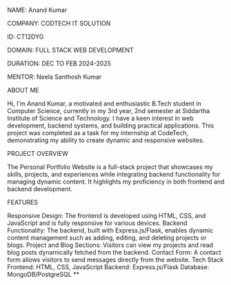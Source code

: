 NAME: Anand Kumar

COMPANY: CODTECH IT SOLUTION

ID: CT12DYG

DOMAIN: FULL STACK WEB DEVELOPMENT

DURATION: DEC TO FEB 2024-2025

MENTOR: Neela Santhosh Kumar

ABOUT ME

Hi, I'm Anand Kumar, a motivated and enthusiastic B.Tech student in Computer Science, currently in my 3rd year, 2nd semester at Siddartha Institute of Science and Technology. I have a keen interest in web development, backend systems, and building practical applications. This project was completed as a task for my internship at CodeTech, demonstrating my ability to create dynamic and responsive websites.

PROJECT OVERVIEW


The Personal Portfolio Website is a full-stack project that showcases my skills, projects, and experiences while integrating backend functionality for managing dynamic content. It highlights my proficiency in both frontend and backend development.

FEATURES

Responsive Design:
The frontend is developed using HTML, CSS, and JavaScript and is fully responsive for various devices.
Backend Functionality:
The backend, built with Express.js/Flask, enables dynamic content management such as adding, editing, and deleting projects or blogs.
Project and Blog Sections:
Visitors can view my projects and read blog posts dynamically fetched from the backend.
Contact Form:
A contact form allows visitors to send messages directly from the website.
Tech Stack
Frontend: HTML, CSS, JavaScript
Backend: Express.js/Flask
Database: MongoDB/PostgreSQL
**
